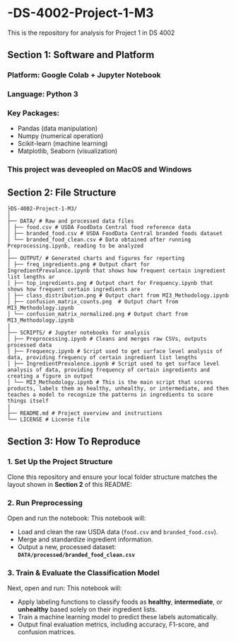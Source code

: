 # -DS-4002-Project-1-M3
This is the repository for analysis for Project 1 in DS 4002

## Section 1: Software and Platform

### Platform: Google Colab + Jupyter Notebook
### Language: Python 3
### Key Packages:
  - Pandas (data manipulation)
  - Numpy (numerical operation)
  - Scikit-learn (machine learning)
  - Matplotlib, Seaborn (visualization)

### This project was deveopled on MacOS and Windows

## Section 2: File Structure
```
├DS-4002-Project-1-M3/
│
├── DATA/ # Raw and processed data files
│ ├── food.csv # USDA FoodData Central food reference data
│ ├── branded_food.csv # USDA FoodData Central branded foods dataset
│ └── branded_food_clean.csv # Data obtained after running Preprocessing.ipynb, reading to be analyzed
│
├── OUTPUT/ # Generated charts and figures for reporting
│ ├── freq_ingredients.png # Output chart for IngredientPrevalance.ipynb that shows how frequent certain ingredient list lengths ar
│ ├── top_ingredients.png # Output chart for Frequency.ipynb that shows how frequent certain ingredients are
│ ├── class_distribution.png # Output chart from MI3_Methodology.ipynb
│ ├── confusion_matrix_counts.png  # Output chart from MI3_Methodology.ipynb
│ └── confusion_matrix_normalized.png # Output chart from MI3_Methodology.ipynb
│
├── SCRIPTS/ # Jupyter notebooks for analysis
│ ├── Preprocessing.ipynb # Cleans and merges raw CSVs, outputs processed data
│ ├── Frequency.ipynb # Script used to get surface level analysis of data, providing frequency of certain ingredient list lengths
│ ├── IngredientPrevalence.ipynb # Script used to get surface level analysis of data, providing frequency of certain ingredients and creating a figure in output
│ └── MI3_Methodology.ipynb # This is the main script that scores products, labels them as healthy, unhealthy, or intermediate, and then teaches a model to recognize the patterns in ingredients to score things itself
│
├── README.md # Project overview and instructions
└── LICENSE # License file
```


## Section 3: How To Reproduce

### 1. Set Up the Project Structure
Clone this repository and ensure your local folder structure matches the layout shown in **Section 2** of this README:

### 2.  Run Preprocessing
Open and run the notebook:
This notebook will:
- Load and clean the raw USDA data (`food.csv` and `branded_food.csv`).
- Merge and standardize ingredient information.
- Output a new, processed dataset:  
  **`DATA/processed/branded_food_clean.csv`**

### 3. Train & Evaluate the Classification Model
Next, open and run:
This notebook will:
- Apply labeling functions to classify foods as **healthy**, **intermediate**, or **unhealthy** based solely on their ingredient lists.
- Train a machine learning model to predict these labels automatically.
- Output final evaluation metrics, including accuracy, F1-score, and confusion matrices.

